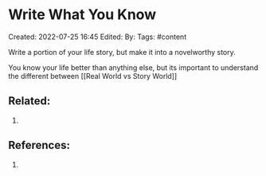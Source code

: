 # Write What You Know
Created: 2022-07-25 16:45
Edited: 
By: 
Tags: #content 

Write a portion of your life story, but make it into a novelworthy story.

You know your life better than anything else, but its important to understand the different between [[Real World vs Story World]]

## Related:
1. 

## References:
1. 

